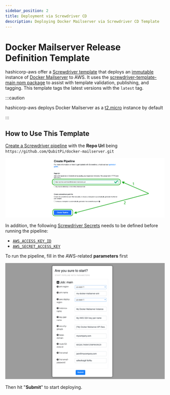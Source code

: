 ```yaml
---
sidebar_position: 2
title: Deployment via Screwdriver CD
description: Deploying Docker Mailserver via Screwdriver CD Template
---
```


Docker Mailserver Release Definition Template
=============================================

hashicorp-aws offer a [Screwdriver template][Screwdriver CD template] that deploys an
[immutable][Immutable Infrastructure] instance of [Docker Mailserver] to AWS. It uses the
[screwdriver-template-main npm package] to assist with template validation, publishing, and tagging. This template tags
the latest versions with the `latest` tag.

:::caution

hashicorp-aws deploys Docker Mailserver as a [t2.micro](https://aws.amazon.com/ec2/instance-types/t2/) instance by
default

:::

How to Use This Template
------------------------

[Create a Screwdriver pipeline](../adaptors/screwdriver-cd#1-creating-a-screwdriver-pipeline) with the __Repo Url__
being `https://github.com/QubitPi/docker-mailserver.git`

![Error loading create-sd-pipeline.png](./img/create-sd-pipeline.png)

In addition, the following [Screwdriver Secrets][Screwdriver CD Secrets] needs to be defined before running the pipeline:

- [`AWS_ACCESS_KEY_ID`](../setup#aws)
- [`AWS_SECRET_ACCESS_KEY`](../setup#aws)

To run the pipeline, fill in the AWS-related **parameters** first

![Error sonatype-nexus-repository-release-definition-template-parameters.png](img/sd-template-parameters.png)

Then hit "**Submit**" to start deploying.

[Docker Mailserver]: https://qubitpi.github.io/docker-mailserver/edge/

[Immutable Infrastructure]: https://www.hashicorp.com/resources/what-is-mutable-vs-immutable-infrastructure

[Screwdriver CD Secrets]: https://screwdriver-docs.qubitpi.org/user-guide/configuration/secrets
[Screwdriver CD template]: https://screwdriver-docs.qubitpi.org/user-guide/templates/job-templates
[screwdriver-template-main npm package]: https://github.com/QubitPi/screwdriver-cd-template-main
